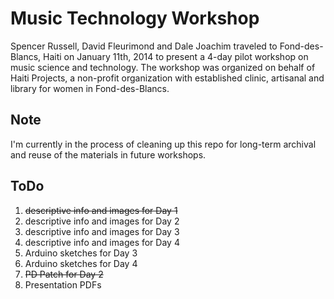 Music Technology Workshop
=========================

Spencer Russell, David Fleurimond and Dale Joachim  traveled to
Fond-des-Blancs, Haiti on January 11th, 2014 to present a 4-day pilot workshop
on music science and technology. The workshop was organized on behalf of Haiti
Projects, a non-profit organization with established clinic, artisanal and
library for women in Fond-des-Blancs.

Note
----
I'm currently in the process of cleaning up this repo for long-term archival
and reuse of the materials in future workshops.

ToDo
----

1. ~~descriptive info and images for Day 1~~
2. descriptive info and images for Day 2
3. descriptive info and images for Day 3
4. descriptive info and images for Day 4
5. Arduino sketches for Day 3
6. Arduino sketches for Day 4
7. ~~PD Patch for Day 2~~
8. Presentation PDFs
